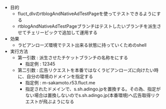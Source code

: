 * 目的
  * fluct_dlvのrtblogAndNativeAdTestPageを使ってテストできるようにする
  * rtblogAndNativeAdTestPageブランチはテストしたいブランチを派生させてチェリーピックで追加して運用する
* 効果
  * ラビアンローズ環境でテスト出来る状態に持っていくためのshell
* 実行方法
  * 第一引数 : 派生させたチケットブランチの名称をにする
    * 指定例 : 12345
  * 第二引数 : 広告リクエストを本番ではなくラビアンローズに向けたい時に、自分の環境のドメインを指定する
    * 指定例 : m-sakamoto.r53.fluct.me
    * 指定されたドメインで、s.sh.adingo.jpを置換する。その為、指定がない場合は置換しないのでs.sh.adingo.jp(本番環境)へ広告取得リクエストが飛ぶようになる
